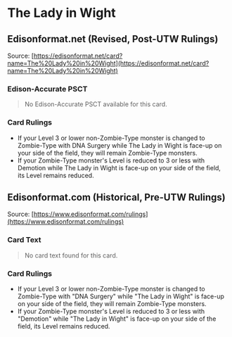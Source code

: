 # The Lady in Wight

## Edisonformat.net (Revised, Post-UTW Rulings)

Source: [https://edisonformat.net/card?name=The%20Lady%20in%20Wight](https://edisonformat.net/card?name=The%20Lady%20in%20Wight)

### Edison-Accurate PSCT

> No Edison-Accurate PSCT available for this card.

### Card Rulings

*   If your Level 3 or lower non-Zombie-Type monster is changed to Zombie-Type with DNA Surgery while The Lady in Wight is face-up on your side of the field, they will remain Zombie-Type monsters.
*   If your Zombie-Type monster's Level is reduced to 3 or less with Demotion while The Lady in Wight is face-up on your side of the field, its Level remains reduced.


## Edisonformat.com (Historical, Pre-UTW Rulings)

Source: [https://www.edisonformat.com/rulings](https://www.edisonformat.com/rulings)

### Card Text

> No card text found for this card.

### Card Rulings

*   If your Level 3 or lower non-Zombie-Type monster is changed to Zombie-Type with "DNA Surgery" while "The Lady in Wight" is face-up on your side of the field, they will remain Zombie-Type monsters.
*   If your Zombie-Type monster's Level is reduced to 3 or less with "Demotion" while "The Lady in Wight" is face-up on your side of the field, its Level remains reduced.


